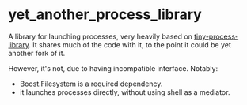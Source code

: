 # yet_another_process_library

A library for launching processes, very heavily based on [tiny-process-library](https://github.com/eidheim/tiny-process-library). It shares much of the code with it, to the point it could be yet another fork of it.

However, it's not, due to having incompatible interface. Notably:

- Boost.Filesystem is a required dependency.
- it launches processes directly, without using shell as a mediator.